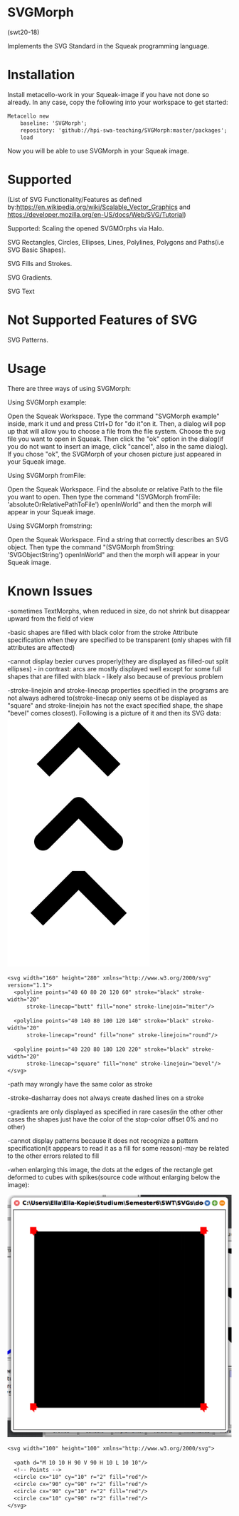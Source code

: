 # SVGMorph
(swt20-18)

Implements the SVG Standard in the Squeak programming language.

# Installation
Install metacello-work in your Squeak-image if you have not done so already. In any case,  copy the following into your workspace to get started:
```
Metacello new
	baseline: 'SVGMorph';
	repository: 'github://hpi-swa-teaching/SVGMorph:master/packages';
	load
```

 Now you will be able to use SVGMorph in your Squeak image.
 
# Supported
(List of SVG Functionality/Features as defined by:https://en.wikipedia.org/wiki/Scalable_Vector_Graphics and  https://developer.mozilla.org/en-US/docs/Web/SVG/Tutorial)

Supported:
Scaling the opened SVGMOrphs via Halo.  

SVG Rectangles, Circles, Ellipses, Lines, Polylines, Polygons and Paths(i.e SVG Basic Shapes).

SVG Fills and Strokes.

SVG Gradients.

SVG Text

# Not Supported Features of SVG

SVG Patterns.


# Usage
There are three ways of using SVGMorph:

Using SVGMorph example:

Open the Squeak Workspace. Type the command "SVGMorph example" inside, mark it und and press Ctrl+D for "do it"on it. Then, a dialog will pop up that will allow you to choose a file from the file system. Choose the svg file you want to open in Squeak. Then click the "ok" option in the dialog(if you do not want to insert an image, click "cancel", also in the same dialog). If you chose "ok", the SVGMorph of your chosen picture just appeared in your Squeak image.

Using SVGMorph fromFile:

Open the Squeak Workspace. Find the absolute or relative Path to the file you want to open. Then type the command "(SVGMorph fromFile: 'absoluteOrRelativePathToFile') openInWorld" and then the morph will appear in your Squeak image.

Using SVGMorph fromstring:

Open the Squeak Workspace. Find a string that correctly describes an SVG object. Then type the command "(SVGMorph fromString: 'SVGObjectString') openInWorld" and then the morph will appear in your Squeak image.
# Known Issues
-sometimes TextMorphs, when reduced in size, do not shrink but disappear upward from the field of view

-basic shapes are filled with black color from the stroke Attribute specification when they are specified to be transparent (only shapes with fill attributes are affected)

-cannot display bezier curves properly(they are displayed as filled-out split ellipses) - in contrast: arcs are mostly displayed well except for some full shapes that are filled with black - likely also because of previous problem

-stroke-linejoin and stroke-linecap properties specified in the programs are not always adhered to(stroke-linecap only seems ot be displayed as "square" and stroke-linejoin has not the exact specified shape, the shape "bevel" comes closest). Following is a picture of it and then its SVG data:
![](docs/strokess2.svg) 
```
<svg width="160" height="280" xmlns="http://www.w3.org/2000/svg" version="1.1">
  <polyline points="40 60 80 20 120 60" stroke="black" stroke-width="20"
      stroke-linecap="butt" fill="none" stroke-linejoin="miter"/>
  
  <polyline points="40 140 80 100 120 140" stroke="black" stroke-width="20"
      stroke-linecap="round" fill="none" stroke-linejoin="round"/>
  
  <polyline points="40 220 80 180 120 220" stroke="black" stroke-width="20"
      stroke-linecap="square" fill="none" stroke-linejoin="bevel"/>
</svg>
```
-path may wrongly have the same color as stroke

-stroke-dasharray does not always create dashed lines on a stroke

-gradients are only displayed as specified in rare cases(in the other other cases the shapes just have the color of the stop-color offset 0% and no other)

-cannot display patterns because it does not recognize a pattern specification(it apppears to read it as a fill for some reason)-may be related to the other errors related to fill

-when enlarging this image, the dots at the edges of the rectangle get deformed to cubes with spikes(source code without enlarging below the image):

![](docs/issues/deformed_circles.PNG)
```
<svg width="100" height="100" xmlns="http://www.w3.org/2000/svg">
  
  <path d="M 10 10 H 90 V 90 H 10 L 10 10"/>
  <!-- Points -->
  <circle cx="10" cy="10" r="2" fill="red"/>
  <circle cx="90" cy="90" r="2" fill="red"/>
  <circle cx="90" cy="10" r="2" fill="red"/>
  <circle cx="10" cy="90" r="2" fill="red"/>
</svg> 
